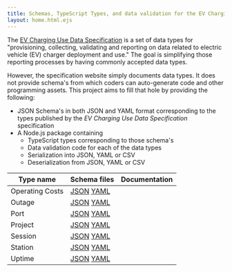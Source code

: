 ```yaml
---
title: Schemas, TypeScript Types, and data validation for the EV Charging Use Data Specification
layout: home.html.ejs
---
```


The [EV Charging Use Data Specification](https://evchargingspec.org/) is a set of data types for "provisioning, collecting, validating and reporting on data related to electric vehicle (EV) charger deployment and use."  The goal is simplifying those reporting processes by having commonly accepted data types.

However, the specification website simply documents data types.  It does not provide schema's from which coders can auto-generate code and other programming assets.  This project aims to fill that hole by providing the following:

* JSON Schema's in both JSON and YAML format corresponding to the types published by the _EV Charging Use Data Specification_ specification
* A Node.js package containing
    * TypeScript types corresponding to those schema's
    * Data validation code for each of the data types
    * Serialization into JSON, YAML or CSV
    * Deserialization from JSON, YAML or CSV


Type name | Schema files | Documentation
----------|--------------|--------------
Operating Costs | [JSON](/schemas/operating-costs.json) [YAML](/schemas/operating-costs.yaml) | [](./schemadocs/operating-costs.html)
Outage | [JSON](/schemas/outage.json) [YAML](/schemas/outages.yaml) | [](./schemadocs/outage.html)
Port | [JSON](/schemas/port.json) [YAML](/schemas/port.yaml) | [](./schemadocs/port.html)
Project | [JSON](/schemas/project.json) [YAML](/schemas/project.yaml) | [](./schemadocs/project.html)
Session | [JSON](/schemas/session.json) [YAML](/schemas/session.yaml) | [](./schemadocs/session.html)
Station | [JSON](/schemas/station.json) [YAML](/schemas/station.yaml) | [](./schemadocs/station.html)
Uptime | [JSON](/schemas/uptime.json) [YAML](/schemas/uptime.yaml) | [](./schemadocs/uptime.html)

